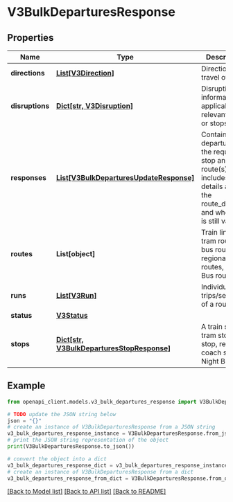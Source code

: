# V3BulkDeparturesResponse


## Properties

Name | Type | Description | Notes
------------ | ------------- | ------------- | -------------
**directions** | [**List[V3Direction]**](V3Direction.md) | Directions of travel of route | [optional] 
**disruptions** | [**Dict[str, V3Disruption]**](V3Disruption.md) | Disruption information applicable to relevant routes or stops | [optional] 
**responses** | [**List[V3BulkDeparturesUpdateResponse]**](V3BulkDeparturesUpdateResponse.md) | Contains departures for the requested stop and route(s). It includes details as to the route_direction and whether it is still valid. | [optional] 
**routes** | **List[object]** | Train lines, tram routes, bus routes, regional coach routes, Night Bus routes | [optional] 
**runs** | [**List[V3Run]**](V3Run.md) | Individual trips/services of a route | [optional] 
**status** | [**V3Status**](V3Status.md) |  | [optional] 
**stops** | [**Dict[str, V3BulkDeparturesStopResponse]**](V3BulkDeparturesStopResponse.md) | A train station, tram stop, bus stop, regional coach stop or Night Bus stop | [optional] 

## Example

```python
from openapi_client.models.v3_bulk_departures_response import V3BulkDeparturesResponse

# TODO update the JSON string below
json = "{}"
# create an instance of V3BulkDeparturesResponse from a JSON string
v3_bulk_departures_response_instance = V3BulkDeparturesResponse.from_json(json)
# print the JSON string representation of the object
print(V3BulkDeparturesResponse.to_json())

# convert the object into a dict
v3_bulk_departures_response_dict = v3_bulk_departures_response_instance.to_dict()
# create an instance of V3BulkDeparturesResponse from a dict
v3_bulk_departures_response_from_dict = V3BulkDeparturesResponse.from_dict(v3_bulk_departures_response_dict)
```
[[Back to Model list]](../README.md#documentation-for-models) [[Back to API list]](../README.md#documentation-for-api-endpoints) [[Back to README]](../README.md)



